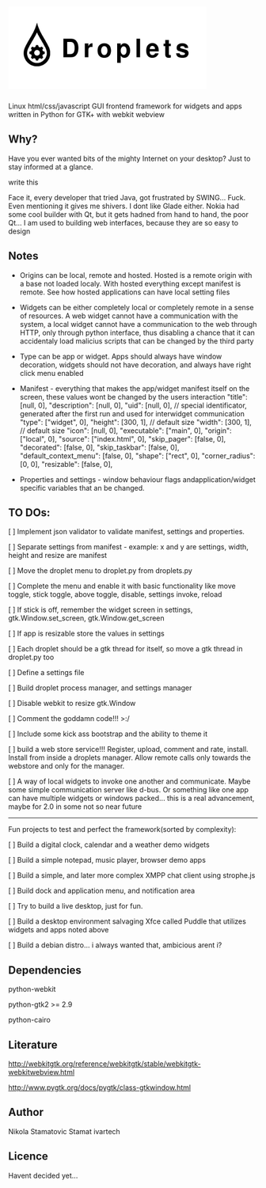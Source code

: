 ![Droplets - Linux html/css/javascript GUI frontend framework for widgets and apps written in Python for GTK+ with webkit webview](droplets_logo.png)
========

Linux html/css/javascript GUI frontend framework for widgets and apps written in Python for GTK+ with webkit webview

Why?
----
Have you ever wanted bits of the mighty Internet on your desktop? Just to stay informed at a glance. 

write this

Face it, every developer that tried Java, got frustrated by SWING... Fuck. Even mentioning it gives me shivers. I dont like Glade either. Nokia had some cool builder with Qt, but it gets hadned from hand to hand, the poor Qt...
I am used to building web interfaces, because they are so easy to design

Notes
-----
* Origins can be local, remote and hosted. Hosted is a remote origin with a base not loaded localy. With hosted everything except manifest is remote. See how hosted applications can have local setting files

* Widgets can be either completely local or completely remote in a sense of resources. A web widget cannot have a communication with the system, a local widget cannot have a communication to the web through HTTP, only through python interface, thus disabling a chance that it can accidentaly load malicius scripts that can be changed by the third party

* Type can be app or widget. Apps should always have window decoration, widgets should not have decoration, and always have right click menu enabled

* Manifest - everything that makes the app/widget manifest itself on the screen, these values wont be changed by the users interaction
	"title": [null, 0],
	"description": [null, 0],
	"uid": [null, 0], // special identificator, generated after the first run and used for interwidget communication
	"type": ["widget", 0],
	"height": [300, 1],  // default size
	"width": [300, 1], // default size
	"icon": [null, 0],
	"executable": ["main", 0],
	"origin": ["local", 0],
	"source": ["index.html", 0],
	"skip_pager": [false, 0],
	"decorated": [false, 0], 
	"skip_taskbar": [false, 0], 
	"default_context_menu": [false, 0],
	"shape": ["rect", 0],
	"corner_radius": [0, 0],
	"resizable": [false, 0],

* Properties and settings - window behaviour flags andapplication/widget specific variables that an be changed.

TO DOs:
-------

[ ] Implement json validator to validate manifest, settings and properties.

[ ] Separate settings from manifest - example: x and y are settings, width, height and resize are manifest 

[ ] Move the droplet menu to droplet.py from droplets.py

[ ] Complete the menu and enable it with basic functionality like move toggle, stick toggle, above toggle, disable, settings invoke, reload

[ ] If stick is off, remember the widget screen in settings, gtk.Window.set_screen, gtk.Window.get_screen

[ ] If app is resizable store the values in settings

[ ] Each droplet should be a gtk thread for itself, so move a gtk thread in droplet.py too

[ ] Define a settings file

[ ] Build droplet process manager, and settings manager

[ ] Disable webkit to resize gtk.Window

[ ] Comment the goddamn code!!! >:/

[ ] Include some kick ass bootstrap and the ability to theme it

[ ] build a web store service!!! Register, upload, comment and rate, install. Install from inside a droplets manager. Allow remote calls only towards the webstore and only for the manager.

[ ] A way of local widgets to invoke one another and communicate. Maybe some simple communication server like d-bus. Or something like one app can have multiple widgets or windows packed... this is a real advancement, maybe for 2.0 in some not so near future

----

Fun projects to test and perfect the framework(sorted by complexity):

[ ] Build a digital clock, calendar and a weather demo widgets

[ ] Build a simple notepad, music player, browser demo apps

[ ] Build a simple, and later more complex XMPP chat client using strophe.js

[ ] Build dock and application menu, and notification area

[ ] Try to build a live desktop, just for fun.

[ ] Build a desktop environment salvaging Xfce called Puddle that utilizes widgets and apps noted above

[ ] Build a debian distro... i always wanted that, ambicious arent i?


Dependencies
------------
python-webkit 

python-gtk2 >= 2.9

python-cairo

Literature
----------
http://webkitgtk.org/reference/webkitgtk/stable/webkitgtk-webkitwebview.html

http://www.pygtk.org/docs/pygtk/class-gtkwindow.html


Author
------
Nikola Stamatovic Stamat
ivartech

Licence
-------
Havent decided yet...
